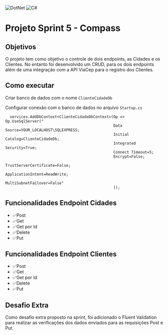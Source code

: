 ![DotNet](https://img.shields.io/badge/.NET-512BD4?style=for-the-badge&logo=dotnet&logoColor=white)
![C#](https://img.shields.io/badge/C%23-239120?style=for-the-badge&logo=c-sharp&logoColor=white)

# Projeto Sprint 5 - Compass

## Objetivos

O projeto tem como objetivo o controle de dois endpoints, as Cidades e os Clientes. No entanto foi desenvolvido um CRUD, para os dois endpoints além de uma integração
com a API ViaCep para o registro dos Clientes.

## Como executar

Criar banco de dados com o nome `ClienteCidadeDb`

Configurar conexão com o banco de dados no arquivo `Startup.cs`

```
  services.AddDbContext<ClienteCidadeDbContext>(Op => Op.UseSqlServer("
                                                Data Source=YOUR_LOCALHOST\SQLEXPRESS;
                                                Initial Catalog=ClienteCidadeDb;
                                                Integrated Security=True;
                                                Connect Timeout=5;
                                                Encrypt=False;
                                                TrustServerCertificate=False;
                                                ApplicationIntent=ReadWrite;
                                                MultiSubnetFailover=False"
                                                ));
```

## Funcionalidades Endpoint Cidades
- ✅Post 
- ✅Get 
- ✅Get por Id 
- ✅Delete
- ✅Put 

## Funcionalidades Endpoint Clientes
- ✅Post 
- ✅Get 
- ✅Get por Id 
- ✅Delete
- ✅Put 

## Desafio Extra
Como desafio extra proposto na sprint, foi adicionado o Fluent Validation para realizar as verificações dos dados enviados para as requisições Post e Put.

